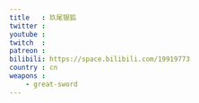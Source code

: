 ```yaml
---
title   : 玖尾银狐
twitter :
youtube :
twitch  :
patreon :
bilibili: https://space.bilibili.com/19919773
country : cn
weapons :
    - great-sword
---
```

